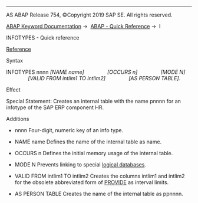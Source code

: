   

* * *

AS ABAP Release 754, ©Copyright 2019 SAP SE. All rights reserved.

[ABAP Keyword Documentation](javascript:call_link\('abenabap.htm'\)) →  [ABAP - Quick Reference](javascript:call_link\('abenabap_shortref.htm'\)) →  I

INFOTYPES - Quick reference

[Reference](javascript:call_link\('abapinfotypes.htm'\))

Syntax

INFOTYPES nnnn *\[*NAME name*\]*
               *\[*OCCURS n*\]*
               *\[*MODE N*\]*
               *\[*VALID FROM intlim1 TO intlim2*\]*
               *\[*AS PERSON TABLE*\]*.

Effect

Special Statement:
Creates an internal table with the name pnnnn for an infotype of the SAP ERP component HR.

Additions

-   nnnn
    Four-digit, numeric key of an info type.
    
-   NAME name
    Defines the name of the internal table as name.
    
-   OCCURS n
    Defines the initial memory usage of the internal table.
    
-   MODE N
    Prevents linking to special [logical databases](javascript:call_link\('abenlogical_data_base_glosry.htm'\) "Glossary Entry").
    
-   VALID FROM intlim1 TO intlim2
    Creates the columns intlim1 and intlim2 for the obsolete abbreviated form of [PROVIDE](javascript:call_link\('abapprovide_obsolete.htm'\)) as interval limits.
    
-   AS PERSON TABLE
    Creates the name of the internal table as ppnnnn.